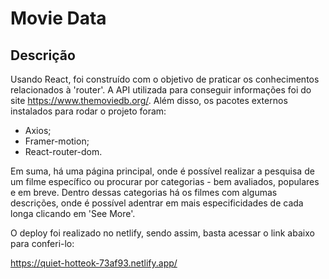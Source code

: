 # Movie Data

## Descrição

Usando React, foi construído com o objetivo de praticar os conhecimentos relacionados à 'router'. A API utilizada para conseguir informações foi do site https://www.themoviedb.org/. Além disso, os pacotes externos instalados para rodar o projeto foram:
- Axios;
- Framer-motion;
- React-router-dom.

Em suma, há uma página principal, onde é possível realizar a pesquisa de um filme específico ou procurar por categorias - bem avaliados, populares e em breve.
Dentro dessas categorias há os filmes com algumas descrições, onde é possível adentrar em mais especificidades de cada longa clicando em 'See More'.

O deploy foi realizado no netlify, sendo assim, basta acessar o link abaixo para conferi-lo:

https://quiet-hotteok-73af93.netlify.app/
